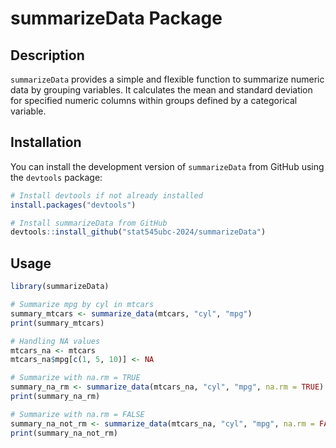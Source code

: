 
# summarizeData Package

## Description

`summarizeData` provides a simple and flexible function to summarize
numeric data by grouping variables. It calculates the mean and standard
deviation for specified numeric columns within groups defined by a
categorical variable.

## Installation

You can install the development version of `summarizeData` from GitHub
using the `devtools` package:

``` r
# Install devtools if not already installed
install.packages("devtools")

# Install summarizeData from GitHub
devtools::install_github("stat545ubc-2024/summarizeData")
```

## Usage

``` r
library(summarizeData)

# Summarize mpg by cyl in mtcars
summary_mtcars <- summarize_data(mtcars, "cyl", "mpg")
print(summary_mtcars)

# Handling NA values
mtcars_na <- mtcars
mtcars_na$mpg[c(1, 5, 10)] <- NA

# Summarize with na.rm = TRUE
summary_na_rm <- summarize_data(mtcars_na, "cyl", "mpg", na.rm = TRUE)
print(summary_na_rm)

# Summarize with na.rm = FALSE
summary_na_not_rm <- summarize_data(mtcars_na, "cyl", "mpg", na.rm = FALSE)
print(summary_na_not_rm)
```
